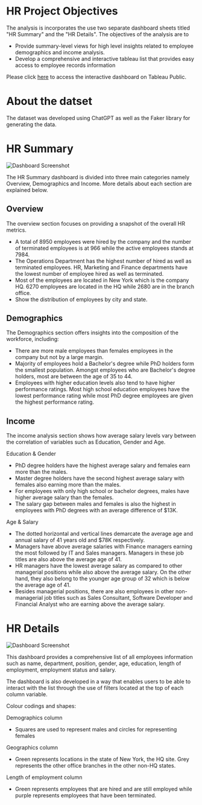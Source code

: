 # HR Project Objectives
The analysis is incorporates the use two separate dashboard sheets titled "HR Summary" and the "HR Details". 
The objectives of the analysis are to 
- Provide summary-level views for high level insights related to employee demographics and income analysis.
- Develop a comprehensive and interactive tableau list that provides easy access to employee records information

Please click [here](https://public.tableau.com/views/HR_Dashboard_17343371058810/HRSummary?:language=en-GB&:sid=&:redirect=auth&:display_count=n&:origin=viz_share_link) to access the interactive dashboard on Tableau Public. 

# About the datset <br>
The dataset was developed using ChatGPT as well as the Faker library for generating the data.

# HR Summary <br>
![Dashboard Screenshot](https://github.com/bayyangjie/Tableau-Projects/blob/main/HR%20Dashboard/HR%20Summary.png) <br>

The HR Summary dashboard is divided into three main categories namely Overview, Demographics and Income. More details about each section are explained below.

## Overview
The overview section focuses on providing a snapshot of the overall HR metrics.
- A total of 8950 employees were hired by the company and the number of terminated employees is at 966 while the active employees stands at 7984.
- The Operations Department has the highest number of hired as well as terminated employees. HR, Marketing and Finance departments have the lowest number of employee hired as well as terminated.
- Most of the employees are located in New York which is the company HQ. 6270 employees are located in the HQ while 2680 are in the branch office.
- Show the distribution of employees by city and state.

## Demographics
The Demographics section offers insights into the composition of the workforce, including:
- There are more male employees than females employees in the company but not by a large margin.
- Majority of employees hold a Bachelor's degree while PhD holders form the smallest population. Amongst employees who are Bachelor's degree holders, most are between the age of 35 to 44.
- Employees with higher education levels also tend to have higher performance ratings. Most high school education employees have the lowest performance rating while most PhD degree employees are given the highest performance rating.

## Income
The income analysis section shows how average salary levels vary between the correlation of variables such as Education, Gender and Age.

Education & Gender
- PhD degree holders have the highest average salary and females earn more than the males.
- Master degree holders have the second highest average salary with females also earning more than the males.
- For employees with only high school or bachelor degrees, males have higher average salary than the females.
- The salary gap between males and females is also the highest in employees with PhD degrees with an average difference of $13K.

Age & Salary
- The dotted horizontal and vertical lines demarcate the average age and annual salary of 41 years old and $78K respectively.
- Managers have above average salaries with Finance managers earning the most followed by IT and Sales managers. Managers in these job titles are also above the average age of 41.  
- HR managers have the lowest average salary as compared to other managerial positions while also above the average salary. On the other hand, they also belong to the younger age group of 32 which is below the average age of 41.
- Besides managerial positions, there are also employees in other non-managerial job titles such as Sales Consultant, Software Developer and Financial Analyst who are earning above the average salary.

# HR Details <br>
![Dashboard Screenshot](https://github.com/bayyangjie/Tableau-Projects/blob/main/HR%20Dashboard/HR%20Details.png) <br>

This dashboard provides a comprehensive list of all employees information such as name, department, position, gender, age, education, length of employment, employment status and salary. 

The dashboard is also developed in a way that enables users to be able to interact with the list through the use of filters located at the top of each column variable.

Colour codings and shapes:<br>

Demographics column
- Squares are used to represent males and circles for representing females

Geographics column
- Green represents locations in the state of New York, the HQ site. Grey represents the other office branches in the other non-HQ states.

Length of employment column
- Green represents employees that are hired and are still employed while purple represents employees that have been terminated.

